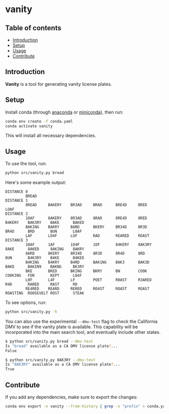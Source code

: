 # vanity

## Table of contents

- [Introduction](#introduction)
- [Setup](#setup)
- [Usage](#usage)
- [Contribute](#contribute)

## Introduction

**Vanity** is a tool for generating vanity license plates.

## Setup

Install conda (through [anaconda](https://docs.anaconda.com/anaconda/install/) or [miniconda](https://docs.conda.io/en/latest/miniconda.html)), then run:

```sh
conda env create -f conda.yaml
conda activate vanity
```

This will install all necessary dependencies.

## Usage

To use the tool, run:
```sh
python src/vanity.py bread
```

Here's some example output:
```
DISTANCE 0
         BREAD     
DISTANCE 1
         8READ     BAKERY    BR3AD     BRAD      BRE4D     BRED      LOAF
DISTANCE 2
         1OAF      8AKERY    8R3AD     8RAD      8RE4D     8RED      B4KERY    BAK3RY    BAKE      BAKED
         BAKING    BAKRY     BARD      BKERY     BR34D     BR3D      BR4D      BRD       BUN       L0AF
         LAF       LO4F      LOF       RAD       REARED    ROAST
DISTANCE 3
         10AF      1AF       1O4F      1OF       84KERY    8AK3RY    8AKE      8AKED     8AKING    8AKRY
         8ARD      8KERY     8R34D     8R3D      8R4D      8RD       8UN       B4K3RY    B4KE      B4KED
         B4KING    B4KRY     B4RD      BAK1NG    BAK3      BAK3D     BAKD      BAKIN9    BAKNG     BK3RY
         BKE       BKED      BKING     BKRY      BN        COOK      COOKING   FDR       KEPT      L04F
         L0F       L4F       LF        POET      R0AST     R3ARED    R4D       RARED     RAST      RD
         RE4RED    REARD     RERED     RO4ST     ROA5T     ROAS7     ROASTING  ROOSEVELT ROST      STEAK
```

To see options, run:
```sh
python src/vanity.py -h
```

You can also use the experimental `--dmv-test` flag to check the California DMV
to see if the vanity plate is available. This capability will be incorporated
into the main search tool, and eventually include other states.

```sh
$ python src/vanity.py bread --dmv-test 
Is "bread" available as a CA DMV license plate?...
False

$ python src/vanity.py 8AK3RY --dmv-test
Is "8AK3RY" available as a CA DMV license plate?...
True
```

## Contribute

If you add any dependencies, make sure to export the changes:

```sh
conda env export -n vanity --from-history | grep -v "prefix" > conda.yaml
```